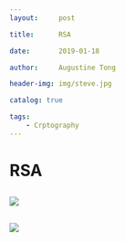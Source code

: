 ```yaml
---
layout:     post

title:      RSA

date:       2019-01-18

author:     Augustine Tong

header-img: img/steve.jpg

catalog: true

tags:
    - Crptography
---
```


# RSA


## 
![ ](/img/crpto/.png)

##
![ ](/img/crpto/.png)



